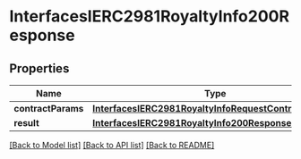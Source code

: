 # InterfacesIERC2981RoyaltyInfo200Response

## Properties
Name | Type | Description | Notes
------------ | ------------- | ------------- | -------------
**contractParams** | [**InterfacesIERC2981RoyaltyInfoRequestContractParams**](InterfacesIERC2981RoyaltyInfoRequestContractParams.md) |  | 
**result** | [**InterfacesIERC2981RoyaltyInfo200ResponseResult**](InterfacesIERC2981RoyaltyInfo200ResponseResult.md) |  | 

[[Back to Model list]](../README.md#documentation-for-models) [[Back to API list]](../README.md#documentation-for-api-endpoints) [[Back to README]](../README.md)



